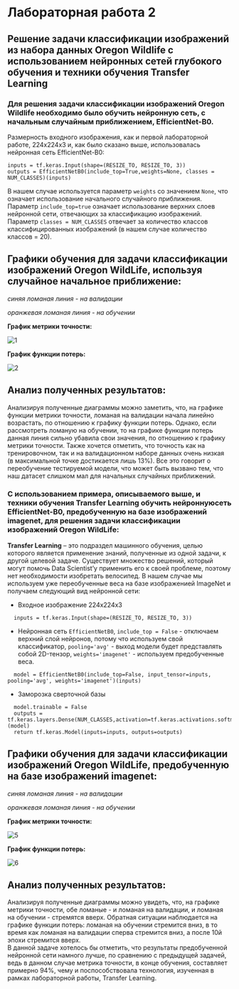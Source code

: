 Лабораторная работа 2
===
Решение задачи классификации изображений из набора данных Oregon Wildlife с использованием нейронных сетей глубокого обучения и техники обучения Transfer Learning
----
### Для решения задачи классификации изображений Oregon Wildlife необходимо было обучить нейронную сеть, с начальным случайным приближением, EfficientNet-B0.
Размерность входного изображения, как и первой лабораторной работе, 224х224х3 и, как было сказано выше, использовалась нейронная сеть EfficientNet-B0:
```
inputs = tf.keras.Input(shape=(RESIZE_TO, RESIZE_TO, 3))
outputs = EfficientNetB0(include_top=True,weights=None, classes = NUM_CLASSES)(inputs)
```
В нашем случае используется параметр `weights` со значением `None`, что означает использование начального случайного приближения. Параметр `include_top=true` oзначает использование верхних слоев нейронной сети, отвечающих за классификацию изображений. Параметр `classes = NUM_CLASSES` отвечает за количество классов классифицированных изображений (в нашем случае количество классов = 20).

Графики обучения для задачи классификации изображений Oregon WildLife, используя случайное начальное приближение:
----
*синяя ломаная линия - на валидации*

*оранжевая ломаная линия - на обучении*

**График метрики точности:**

![1](https://user-images.githubusercontent.com/59210216/111230601-f1cc1700-85f8-11eb-8f42-d3ce70cec56e.jpg)


**График функции потерь:**

![2](https://user-images.githubusercontent.com/59210216/111230610-f4c70780-85f8-11eb-899b-1b96f373cedd.jpg)

Анализ полученных результатов:
-------
Анализируя полученные диаграммы можно заметить, что, на графике функции метрики точности, ломаная на валидации начала линейно возрастать, по отношению к графику функции потерь. Однако, если рассмотреть ломаную на обучении, то на графике функции потерь данная линия сильно убавила свои значения, по отношению к графику метрики точности. Также хочется отметить, что точность как на тренировочном, так и на валидационном наборе данных очень низкая (в максимальной точке достикается лишь 13%). Все это говорит о переобучение тестируемой модели, что может быть вызвано тем, что наш датасет слишком мал для начальных случайных приближений.

### С использованием примера, описываемого выше, и техники обучения Transfer Learning обучить нейроннуюсеть EfficientNet-B0, предобученную на базе изображений imagenet, для решения задачи классификации изображений Oregon WildLife:
**Transfer Learning** – это подраздел машинного обучения, целью которого является применение знаний, полученные из одной задачи, к другой целевой задаче. Существует множество решений, который могут помочь Data Scientist’у применить его к своей проблеме, поэтому нет необходимости изобретать велосипед. В нашем случае мы используем уже переобученные веса на базе изображенией ImageNet и получаем следующий вид нейронной сети:
 
* Входное изображение 224х224х3
```
  inputs = tf.keras.Input(shape=(RESIZE_TO, RESIZE_TO, 3)) 
```
* Нейронная сеть `EfficientNetB0`, `include_top = False` - отключаем верхний слой нейронов, потому что используем свой классификатор, `pooling='avg'` - выход модели будет представлять собой 2D-тензор, `weights='imagenet'` - используем предобученные веса.
```
  model = EfficientNetB0(include_top=False, input_tensor=inputs, pooling='avg', weights='imagenet')(inputs) 
```
* Заморозка сверточной базы
```
  model.trainable = False
  outputs = tf.keras.layers.Dense(NUM_CLASSES,activation=tf.keras.activations.softmax)(model)
  return tf.keras.Model(inputs=inputs, outputs=outputs)
```

Графики обучения для задачи классификации изображений Oregon WildLife, предобученную на базе изображений imagenet:
----
*синяя ломаная линия - на валидации*

*оранжевая ломаная линия - на обучении*

**График метрики точности:**

![5](https://user-images.githubusercontent.com/59210216/111324394-ccccb800-867b-11eb-940c-268e646453cc.jpg)

**График функции потерь:**

![6](https://user-images.githubusercontent.com/59210216/111324439-d524f300-867b-11eb-9847-0c48b8f4c25d.jpg)

Анализ полученных результатов:
-------
Анализируя полученные диаграммы можно увидеть, что, на графике метрики точности, обе ломаные - и ломаная на валидации, и ломаная на обучении - стремятся вверх. Обратная ситуации наблюдается на графике функции потерь: ломаная на обучении стремится вниз, в то время как ломаная на валидации сперва стремится вниз, а после 10й эпохи стремится вверх.  
В данной задаче хотелось бы отметить, что результаты предобученной нейронной сети намного лучше, по сравнению с предыдущей задачей, ведь в данном случае метрика точности, в конце обучения, составляет примерно 94%, чему и поспособствовала технология, изученная в рамках лабораторной работы, Transfer Learning.


